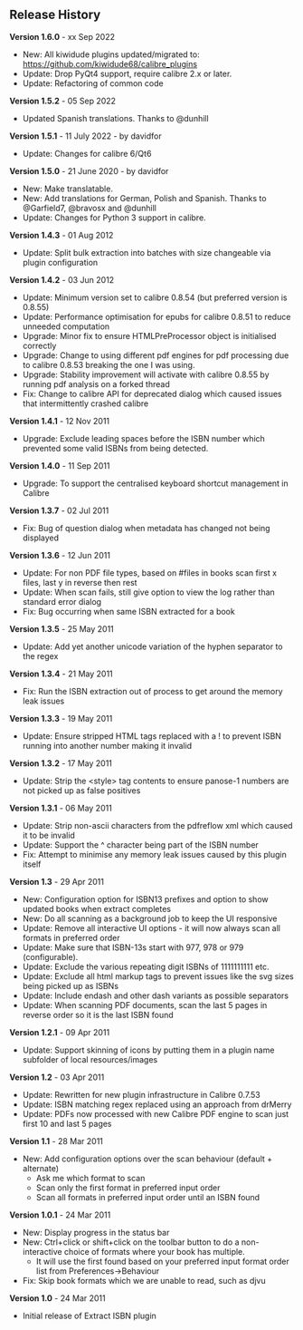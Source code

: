 ## Release History

**Version 1.6.0** - xx Sep 2022
- New: All kiwidude plugins updated/migrated to: https://github.com/kiwidude68/calibre_plugins
- Update: Drop PyQt4 support, require calibre 2.x or later.
- Update: Refactoring of common code

**Version 1.5.2** - 05 Sep 2022
- Updated Spanish translations. Thanks to @dunhill

**Version 1.5.1** - 11 July 2022 - by davidfor
- Update: Changes for calibre 6/Qt6

**Version 1.5.0** - 21 June 2020 - by davidfor
- New: Make translatable.
- New: Add translations for German, Polish and Spanish. Thanks to @Garfield7, @bravosx and @dunhill
- Update: Changes for Python 3 support in calibre.

**Version 1.4.3** - 01 Aug 2012
- Update: Split bulk extraction into batches with size changeable via plugin configuration 

**Version 1.4.2** - 03 Jun 2012
- Update: Minimum version set to calibre 0.8.54 (but preferred version is 0.8.55)
- Update: Performance optimisation for epubs for calibre 0.8.51 to reduce unneeded computation
- Upgrade: Minor fix to ensure HTMLPreProcessor object is initialised correctly
- Upgrade: Change to using different pdf engines for pdf processing due to calibre 0.8.53 breaking the one I was using.
- Upgrade: Stability improvement will activate with calibre 0.8.55 by running pdf analysis on a forked thread
- Fix: Change to calibre API for deprecated dialog which caused issues that intermittently crashed calibre

**Version 1.4.1** - 12 Nov 2011
- Upgrade: Exclude leading spaces before the ISBN number which prevented some valid ISBNs from being detected.

**Version 1.4.0** - 11 Sep 2011
- Upgrade: To support the centralised keyboard shortcut management in Calibre

**Version 1.3.7** - 02 Jul 2011
- Fix: Bug of question dialog when metadata has changed not being displayed

**Version 1.3.6** - 12 Jun 2011
- Update: For non PDF file types, based on #files in books scan first x files, last y in reverse then rest
- Update: When scan fails, still give option to view the log rather than standard error dialog
- Fix: Bug occurring when same ISBN extracted for a book

**Version 1.3.5** - 25 May 2011
- Update: Add yet another unicode variation of the hyphen separator to the regex

**Version 1.3.4** - 21 May 2011
- Fix: Run the ISBN extraction out of process to get around the memory leak issues

**Version 1.3.3** - 19 May 2011
- Update: Ensure stripped HTML tags replaced with a ! to prevent ISBN running into another number making it invalid

**Version 1.3.2** - 17 May 2011
- Update: Strip the &lt;style&gt; tag contents to ensure panose-1 numbers are not picked up as false positives

**Version 1.3.1** - 06 May 2011
- Update: Strip non-ascii characters from the pdfreflow xml which caused it to be invalid
- Update: Support the ^ character being part of the ISBN number
- Fix: Attempt to minimise any memory leak issues caused by this plugin itself

**Version 1.3** - 29 Apr 2011
- New: Configuration option for ISBN13 prefixes and option to show updated books when extract completes
- New: Do all scanning as a background job to keep the UI responsive
- Update: Remove all interactive UI options - it will now always scan all formats in preferred order
- Update: Make sure that ISBN-13s start with 977, 978 or 979 (configurable).
- Update: Exclude the various repeating digit ISBNs of 1111111111 etc.
- Update: Exclude all html markup tags to prevent issues like the svg sizes being picked up as ISBNs
- Update: Include endash and other dash variants as possible separators
- Update: When scanning PDF documents, scan the last 5 pages in reverse order so it is the last ISBN found

**Version 1.2.1** - 09 Apr 2011
- Update: Support skinning of icons by putting them in a plugin name subfolder of local resources/images

**Version 1.2** - 03 Apr 2011
- Update: Rewritten for new plugin infrastructure in Calibre 0.7.53
- Update: ISBN matching regex replaced using an approach from drMerry
- Update: PDFs now processed with new Calibre PDF engine to scan just first 10 and last 5 pages

**Version 1.1** - 28 Mar 2011
- New: Add configuration options over the scan behaviour (default + alternate)
    - Ask me which format to scan
    - Scan only the first format in preferred input order
    - Scan all formats in preferred input order until an ISBN found

**Version 1.0.1** - 24 Mar 2011
- New: Display progress in the status bar
- New: Ctrl+click or shift+click on the toolbar button to do a non-interactive choice of formats where your book has multiple.
    - It will use the first found based on your preferred input format order list from Preferences->Behaviour
- Fix: Skip book formats which we are unable to read, such as djvu

**Version 1.0** - 24 Mar 2011
- Initial release of Extract ISBN plugin
